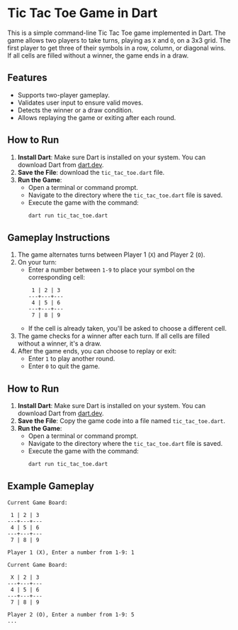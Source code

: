 # Tic Tac Toe Game in Dart

This is a simple command-line Tic Tac Toe game implemented in Dart. The game allows two players to take turns, playing as `X` and `O`, on a 3x3 grid. The first player to get three of their symbols in a row, column, or diagonal wins. If all cells are filled without a winner, the game ends in a draw.

## Features

- Supports two-player gameplay.
- Validates user input to ensure valid moves.
- Detects the winner or a draw condition.
- Allows replaying the game or exiting after each round.

## How to Run

1. **Install Dart**: Make sure Dart is installed on your system. You can download Dart from [dart.dev](https://dart.dev/get-dart).
2. **Save the File**: download the `tic_tac_toe.dart` file.
3. **Run the Game**:
   - Open a terminal or command prompt.
   - Navigate to the directory where the `tic_tac_toe.dart` file is saved.
   - Execute the game with the command:
     ```bash
     dart run tic_tac_toe.dart
     ```

## Gameplay Instructions

1. The game alternates turns between Player 1 (`X`) and Player 2 (`O`).
2. On your turn:
   - Enter a number between `1-9` to place your symbol on the corresponding cell:
     ```
      1 | 2 | 3
     ---+---+---
      4 | 5 | 6
     ---+---+---
      7 | 8 | 9
     ```
   - If the cell is already taken, you'll be asked to choose a different cell.
3. The game checks for a winner after each turn. If all cells are filled without a winner, it's a draw.
4. After the game ends, you can choose to replay or exit:
   - Enter `1` to play another round.
   - Enter `0` to quit the game.
## How to Run

1. **Install Dart**: Make sure Dart is installed on your system. You can download Dart from [dart.dev](https://dart.dev/get-dart).
2. **Save the File**: Copy the game code into a file named `tic_tac_toe.dart`.
3. **Run the Game**:
   - Open a terminal or command prompt.
   - Navigate to the directory where the `tic_tac_toe.dart` file is saved.
   - Execute the game with the command:
     ```bash
     dart run tic_tac_toe.dart
     ```

## Example Gameplay

```text
Current Game Board:

 1 | 2 | 3 
---+---+---
 4 | 5 | 6 
---+---+---
 7 | 8 | 9 

Player 1 (X), Enter a number from 1-9: 1

Current Game Board:

 X | 2 | 3 
---+---+---
 4 | 5 | 6 
---+---+---
 7 | 8 | 9 

Player 2 (O), Enter a number from 1-9: 5
...
